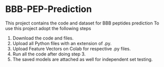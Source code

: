 # BBB-PEP-Prediction
This project contains the code and dataset for BBB peptides prediction 
To use this project adopt the following steps 
1) Download the code and files.
2) Upload all Python files with an extension of .py. 
3) Upload Feature Vectors on Colab for respective .py files.
4) Run all the code after doing step 3.
5) The saved models are attached as well for independent set testing. 
